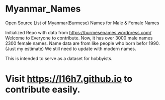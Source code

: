 # Myanmar_Names
Open Source List of Myanmar(Burmese) Names for Male &amp; Female Names

Initialized Repo with data from https://burmesenames.wordpress.com/
Welcome to Everyone to contribute. Now, it has over 3000 male names 2300 female names. Name data are from like people who born befor 1990. (Just my estimate)
We still need to update with modern names.

This is intended to serve as a dataset for hobbyists.

# Visit https://l16h7.github.io to contribute easily.
